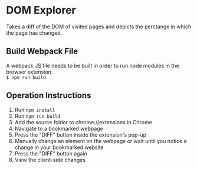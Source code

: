 # DOM Explorer
Takes a diff of the DOM of visited pages and depicts the perctange in which the page has changed.

## Build Webpack File
A webpack JS file needs to be built in order to run node modules in the browser extension. <br>
`$ npm run build`

## Operation Instructions
1. Run `npm install`
2. Run `npm run build`
3. Add the source folder to chrome://extensions in Chrome
4. Navigate to a bookmarked webpage
5. Press the "DIFF" button inside the extension's pop-up
6. Manually change an element on the webpage or wait until you notice a change in your bookmarked website
7. Press the "DIFF" button again
8. View the client-side changes
